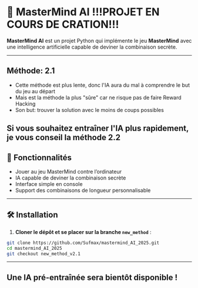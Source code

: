 # 🎯 MasterMind AI !!!PROJET EN COURS DE CRATION!!!

**MasterMind AI** est un projet Python qui implémente le jeu **MasterMind** avec une intelligence artificielle capable de deviner la combinaison secrète.

---

## Méthode: 2.1
- Cette méthode est plus lente, donc l'IA aura du mal à comprendre le but du jeu au départ
- Mais est la méthode la plus "sûre" car ne risque pas de faire Reward Hacking
- Son but: trouver la solution avec le moins de coups possibles

## Si vous souhaitez entraîner l'IA plus rapidement, je vous conseil la méthode 2.2

## 🔹 Fonctionnalités

- Jouer au jeu MasterMind contre l’ordinateur
- IA capable de deviner la combinaison secrète
- Interface simple en console
- Support des combinaisons de longueur personnalisable

---

## 🛠️ Installation

1. **Cloner le dépôt et se placer sur la branche `new_method`** :

```bash
git clone https://github.com/Sufmax/mastermind_AI_2025.git
cd mastermind_AI_2025
git checkout new_method_v2.1
```

---
## Une IA pré-entraînée sera bientôt disponible !
